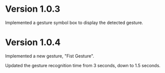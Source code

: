 # Version 1.0.3
Implemented a gesture symbol box to display the detected gesture.

# Version 1.0.4

Implemented a new gesture, "Fist Gesture". 

Updated the gesture recognition time from 3 seconds, down to 1.5 seconds. 